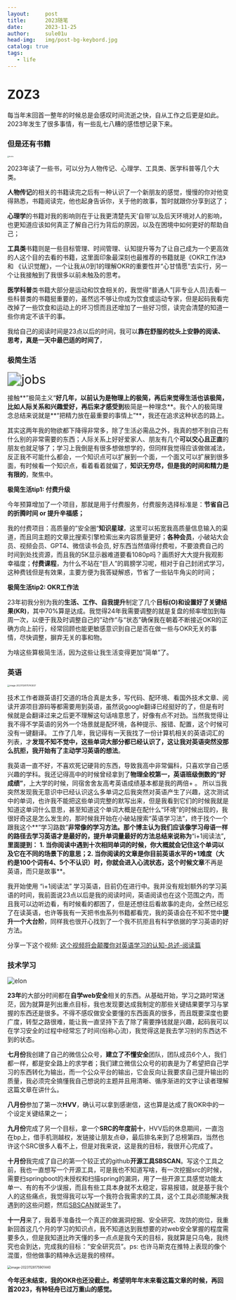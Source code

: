 ```yaml
---
layout:     post             
title:      2023随笔
date:       2023-11-25            
author:     sule01u                  
head-img:   img/post-bg-keybord.jpg 
catalog: true                      
tags:      
   - life
---
```




# Z0Z3

每当年末回首一整年的时候总是会感叹时间流逝之快，自从工作之后更是如此。2023年发生了很多事情，有一些乱七八糟的感悟想记录下来。



### 																但是还有书籍

<img src="https://p.ipic.vip/w2ts8y.jpg" alt="books" style="zoom:25%;" />

2023年读了一些书，可以分为人物传记、心理学、工具类、医学科普等几个大类。

**人物传记**的相关的书籍读完之后有一种认识了一个新朋友的感觉，慢慢的你对他变得熟悉，书籍阅读完，他也起身告诉你，关于他的故事，暂时就跟你分享到这了；

**心理学**的书籍对我的影响则在于让我更清楚先天‘自带’以及后天环境对人的影响，也更知道应该如何真正了解自己行为背后的原因，以及在困境中如何更好的帮助自己；

**工具类**书籍则是一些目标管理、时间管理、认知提升等为了让自己成为一个更高效的人这个目的去看的书籍，这里面印象最深刻也最推荐的书籍就是《OKR工作法》和 《认识觉醒》，一个让我从0到1的理解OKR的重要性并“心甘情愿”去实行，另一个让我接触到了我很多以前未触及的思考。

**医学科普**类书籍大部分是运动和饮食相关的，我觉得“普通人”[非专业人员]去看一些科普类的书籍挺重要的，虽然远不够让你成为饮食或运动专家，但是起码我看完改掉了一些饮食和运动上的坏习惯而且还增加了一些好习惯，读完会清楚的知道一些你肯定不该干的事。

我给自己的阅读时间是23点以后的时间，我可以**靠在舒服的枕头上安静的阅读、思考，真是一天中最巴适的时间了**，



### 																	极简生活

<img src="https://p.ipic.vip/on3bi8.jpg" alt="jobs" style="zoom:200%;" />

接触**”极简主义“**好几年，以前认为是物理上的极简，再后来觉得生活也该极简，比如人际关系和兴趣爱好，再后来才感受到**极简是一种理念**。我个人的极简理念总结来说就是**“把精力放在最重要的事情上”**，我还在追求这种状态的路上。

其实这两年我的物欲都下降得非常多，除了生活必需品之外，我真的想不到自己有什么别的非常需要的东西；人际关系上好好爱家人、朋友有几个**可以交心且正直**的朋友也就足够了；学习上我倒是有很多想做想学的，但同样我觉得应该做做减法，反正我不可能什么都会，一个知识点可以扩展到一个面，一个面又可以扩展到很多面，有时候看一个知识点，看着看着就偏了，**知识无穷尽，但是我的时间和精力是有限的**，聚焦中。

**极简生活tip1: 付费升级**

​	今年预算增加了一个项目，那就是用于付费服务，付费服务选择标准是：**节省自己的折腾时间 or 提升辛福感；**

​	我的付费项目：高质量的”安全圈“**知识星球**，这里可以拓宽我高质量信息输入的渠道，而且同主题的文章比搜索引擎检索出来内容质量更好；**各种会员**，小破站大会员、视频会员、GPT4、微信读书会员, 好东西当然值得付费啦，不要浪费自己的时间到处找资源，而且我的5K显示器难道要看1080p吗？画质好大大提升我观影幸福度；**付费课程**，为什么不站在“巨人”的肩膀学习呢，相对于自己封闭式学习，这种费钱但是有效果，主要方便为我答疑解惑，节省了一些钻牛角尖的时间；

**极简生活tip2: OKR工作法**

​	23年初我分别为我的**生活、工作、自我提升**制定了几个**目标(O)**和设置好了**关键结果(KR)**，其中70%算是达成。我觉得24年我需要调整的就是复盘的频率增加到每周一次，以便于我及时调整自己的”动作“与“状态”确保我在朝着不断接近OKR的正确方向上前行，经常回顾也能更敏感意识到自己是否在做一些与OKR无关的事情，尽快调整，摒弃无关的事和物。

为啥这些算极简生活，因为这些让我生活变得更加“简单”了。



### 																		英语

<img src="https://p.ipic.vip/wbzglf.png" alt="image-20231128175743937" style="zoom: 33%;" />

技术工作者跟英语打交道的场合真是太多，写代码、配环境、看国外技术文章、阅读开源项目源码等都需要用到英语，虽然说google翻译已经挺好的了，但是有时候就是会翻译过来之后更不理解这句话啥意思了，好像有点不对劲。当然我觉得让我不得不学英语的另外一个场景就是配环境，各种提示、报错、配置，这个时候可没有一键翻译。 工作了几年，我记得有一天我找了一份计算机相关的英语词汇的列表，才**发现不知不觉中，这些单词大部分都已经认识了，这让我对英语突然没那么抗拒，我开始有了主动学习英语的想法**。

我英语一直不好，不喜欢死记硬背的东西，导致我高中非常偏科，只喜欢学自己感兴趣的学科。我还记得高中的时候曾经拿到了**物理全校第一，英语班级倒数的“好成绩”**，上大学的时候，同宿舍舍友高考英语成绩基本都是我的两倍+ 。 所以当我突然发现我无意识中已经认识这么多单词之后我突然对英语产生了兴趣，这次测试中的单词，也许我不能把这些单词完整的默写出来，但是我看到它们的时候我就是知道这单词什么意思，甚至知道这个单词大概是在配什么“环境”的时候出现的，我很好奇这是怎么发生的，那时候我开始在小破站搜索“英语学习法”，终于找个一个跟我这个**“学习路数”**非常像的学习方法。那个博主认为我们应该像学习母语一样的路径去学习英语才是最好的，提升单词量最好的方法总结来说称为**“i+1阅读法”**, 里面提到： 1. 当你阅读中遇到十次相同单词的时候，你大概就会记住这个单词以及它在不同的场景下的意思；2. 当你阅读的文章是你目前英语水平的+1难度（大约是100个词有4、5个不认识）时，你就会进入心流状态，这个时候文章**不再是英语，而只是故事**。

我开始使用 “i+1阅读法” 学习英语，目前仍在进行中。我并没有规划额外的学习英语的时间，我前面说23点以后是我的阅读时间，英语阅读也在这个范围之内，而且我可以边听边看，有时候看的都困了，但是还想往后看故事的走向，全然已经忘了在读英语，也许等我有一天把书虫系列书籍都看完，我的英语会在不知不觉中**提升一个大台阶**，同样我也很开心找到了一个我不抗拒且有科学依据的学习英语的好方法。

分享一下这个视频:  [这个视频将会颠覆你对英语学习的认知-总述-阅读篇](https://www.bilibili.com/video/BV1aD4y127GE/?spm_id_from=333.999.0.0&vd_source=fd882edc3ec498e4d9e141633a386041)





### 																		技术学习

![elon](https://p.ipic.vip/czo1bn.jpg)

**23年**的大部分时间都在**自学web安全**相关的东西。从基础开始，学习之路时常迷茫，因为就算是列出重点目标，我也发现要达成我制定的那些关键结果要学习与掌握的东西还是很多。不得不感叹做安全要懂的东西面真的很多，而且既要深度也要广度，转型之路很难，能让我一直坚持下去了除了需要挣钱就是兴趣，起码我可以在学习安全的过程中经常忘了时间(俗称心流)，我觉得这是我去学习别的东西达不到的状态。

**七月份**我创建了自己的微信公众号，**建立了不懂安全**团队，团队成员6个人，我们都一样，都是安全路上的求学者；我们建立微信公众号的初衷是为了希望把自己学习的东西转化为输出，而一个公众平台的输出，它会反向让我要求自己提升输出的质量，我必须完全搞懂我自己想说的主题并且用清晰、循序渐进的文字让读者理解这篇文章在讲什么。

**八月份**参加了第一次**HVV**，确认可以拿到感谢信，这也算是达成了我OKR中的一个设定关键结果之一；

**九月份**完成了另一个目标，拿一个**SRC的年度前十**，HVV后的休息期间，一直泡在bp上，借手机测越权，发链接让朋友点😅，最后排名来到了总榜第四，当然也许这个SRC很多人看不上，但是对我来说，这是我的目标，我很开心完成了。

**十月份**我完成了自己的第一个较正式的github**开源工具SBSCAN**。写这个工具之前，我也一直想写一个开源工具，可是我也不知道写啥，有一次挖掘src的时候，需要扫springboot的未授权和扫描spring的漏洞，用了一些开源工具感觉功能太单一、有的有不少误报，而且有些工具本身就不太稳定，容易报错，就是基于我个人的这些痛点，我觉得我可以写一个我符合我需求的工具，这个工具必须能解决我遇到的这些问题，然后[SBSCAN](https://github.com/sule01u/SBSCAN)就诞生了。

**十一月**来了，我着手准备找一个真正的做漏洞挖掘、安全研究、攻防的岗位，我重新回首这几个月的学习的知识点，我不知道达到我想要的对web安全掌握的程度需要多久，但是我知道比昨天懂的多一点点是我今天的目标，我就算是只乌龟，我终究也会到达，完成我的目标：“安全研究员”。ps: 也许马斯克在推特上表现的像个混蛋，但他做事的精神永远是我的榜样。





<img src="https://p.ipic.vip/c35pd9.png" alt="image-20231128175901440" style="zoom:50%;" />

**今年还未结束，我的OKR也还没截止。希望明年年末来看这篇文章的时候，再回首2023，有种轻舟已过万重山的感觉。**